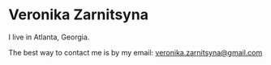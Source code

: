 # Veronika Zarnitsyna

I live in Atlanta, Georgia.

The best way to contact me is by my email: veronika.zarnitsyna@gmail.com
